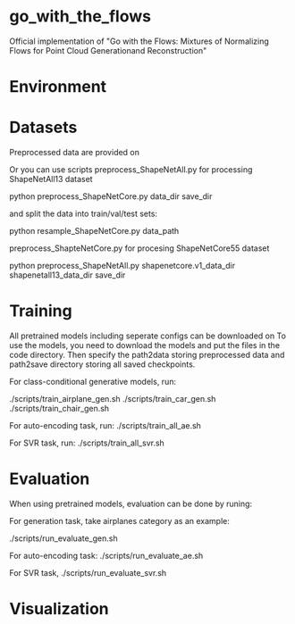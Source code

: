 # go_with_the_flows
Official implementation of "Go with the Flows: Mixtures of Normalizing Flows for Point Cloud Generationand Reconstruction"

# Environment


# Datasets
Preprocessed data are provided on

Or you can use scripts preprocess_ShapeNetAll.py for processing ShapeNetAll13 dataset

  python preprocess_ShapeNetCore.py data_dir save_dir

and split the data into train/val/test sets:
  
  python resample_ShapeNetCore.py data_path
  
preprocess_ShapteNetCore.py for procesing ShapeNetCore55 dataset
  
  python preprocess_ShapeNetAll.py shapenetcore.v1_data_dir shapenetall13_data_dir save_dir
  
# Training

All pretrained models including seperate configs can be downloaded on
To use the models, you need to download the models and put the files in the code directory.
Then specify the path2data storing preprocessed data and path2save directory storing all saved
checkpoints.

For class-conditional generative models, run:
  
  ./scripts/train_airplane_gen.sh
  ./scripts/train_car_gen.sh
  ./scripts/train_chair_gen.sh

For auto-encoding task, run:
  ./scripts/train_all_ae.sh

For SVR task, run:
  ./scripts/train_all_svr.sh

# Evaluation
When using pretrained models, evaluation can be done by runing:

For generation task, take airplanes category as an example:
 
  ./scripts/run_evaluate_gen.sh

For auto-encoding task:
  ./scripts/run_evaluate_ae.sh

For SVR task,
  ./scripts/run_evaluate_svr.sh

# Visualization







